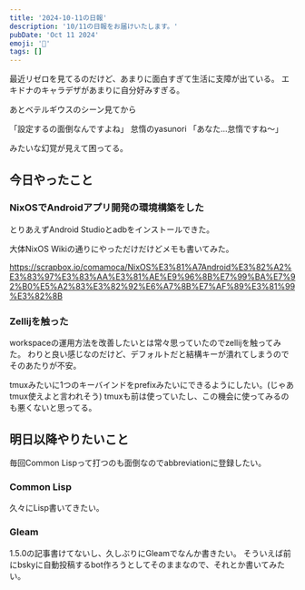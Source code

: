 ```yaml
---
title: '2024-10-11の日報'
description: '10/11の日報をお届けいたします。'
pubDate: 'Oct 11 2024'
emoji: '🦊'
tags: []
---
```


最近リゼロを見てるのだけど、あまりに面白すぎて生活に支障が出ている。
エキドナのキャラデザがあまりに自分好みすぎる。

あとベテルギウスのシーン見てから

「設定するの面倒なんですよね」
怠惰のyasunori 「あなた...怠惰ですね～」

みたいな幻覚が見えて困ってる。

## 今日やったこと

### NixOSでAndroidアプリ開発の環境構築をした

とりあえずAndroid Studioとadbをインストールできた。

大体NixOS Wikiの通りにやっただけだけどメモも書いてみた。

https://scrapbox.io/comamoca/NixOS%E3%81%A7Android%E3%82%A2%E3%83%97%E3%83%AA%E3%81%AE%E9%96%8B%E7%99%BA%E7%92%B0%E5%A2%83%E3%82%92%E6%A7%8B%E7%AF%89%E3%81%99%E3%82%8B

### Zellijを触った

workspaceの運用方法を改善したいとは常々思っていたのでzellijを触ってみた。
わりと良い感じなのだけど、デフォルトだと結構キーが潰れてしまうのでそのあたりが不安。

tmuxみたいに1つのキーバインドをprefixみたいにできるようにしたい。(じゃあtmux使えよと言われそう)
tmuxも前は使っていたし、この機会に使ってみるのも悪くないと思ってる。

## 明日以降やりたいこと

毎回Common Lispって打つのも面倒なのでabbreviationに登録したい。

### Common Lisp

久々にLisp書いてきたい。

### Gleam

1.5.0の記事書けてないし、久しぶりにGleamでなんか書きたい。
そういえば前にbskyに自動投稿するbot作ろうとしてそのままなので、それとか書いてみたい。
